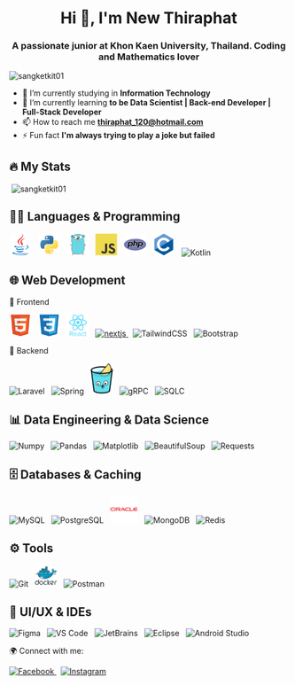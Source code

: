 <h1 align="center">Hi 👋, I'm New Thiraphat</h1>
<h3 align="center">A passionate junior at Khon Kaen University, Thailand. Coding and Mathematics lover</h3>

<p align="left"> 
  <img src="https://komarev.com/ghpvc/?username=sangketkit01&label=Profile%20views&color=0e75b6&style=flat" alt="sangketkit01" />
</p>

- 🔭 I’m currently studying in **Information Technology**
- 🌱 I’m currently learning **to be Data Scientist | Back-end Developer | Full-Stack Developer**
- 📫 How to reach me **thiraphat_120@hotmail.com**
- ⚡ Fun fact **I'm always trying to play a joke but failed**

## 🔥 My Stats
<p>&nbsp;<img align="center" src="https://github-readme-stats.vercel.app/api?username=sangketkit01&show_icons=true&locale=en" alt="sangketkit01" /></p>


## 🧑‍💻 Languages & Programming
<p align="left"> <img src="https://raw.githubusercontent.com/devicons/devicon/master/icons/java/java-original.svg" alt="Java" width="40"/> &nbsp; <img src="https://raw.githubusercontent.com/devicons/devicon/master/icons/python/python-original.svg" alt="Python" width="40"/> &nbsp; <img src="https://raw.githubusercontent.com/devicons/devicon/master/icons/go/go-original.svg" alt="Go" width="40"/> &nbsp; <img src="https://raw.githubusercontent.com/devicons/devicon/master/icons/javascript/javascript-original.svg" alt="JavaScript" width="40"/> &nbsp; <img src="https://raw.githubusercontent.com/devicons/devicon/master/icons/php/php-original.svg" alt="PHP" width="40"/> &nbsp; <img src="https://raw.githubusercontent.com/devicons/devicon/master/icons/c/c-original.svg" alt="C" width="40"/> &nbsp; <img src="https://www.vectorlogo.zone/logos/kotlinlang/kotlinlang-icon.svg" alt="Kotlin" width="40"/> </p>


## 🌐 Web Development
🔹 Frontend
<p align="left"> <img src="https://raw.githubusercontent.com/devicons/devicon/master/icons/html5/html5-original.svg" alt="HTML5" width="40"/> &nbsp; <img src="https://raw.githubusercontent.com/devicons/devicon/master/icons/css3/css3-original.svg" alt="CSS3" width="40"/> &nbsp; <img src="https://raw.githubusercontent.com/devicons/devicon/master/icons/react/react-original-wordmark.svg" alt="React" width="40"/> &nbsp; <a href="https://nextjs.org/" target="_blank" rel="noreferrer"> <img src="https://img.icons8.com/fluent-systems-filled/200/FFFFFF/nextjs.png" alt="nextjs" width="45"/> </a> &nbsp; <img src="https://www.vectorlogo.zone/logos/tailwindcss/tailwindcss-icon.svg" alt="TailwindCSS" width="40"/> &nbsp; <img src="https://upload.wikimedia.org/wikipedia/commons/b/b2/Bootstrap_logo.svg" alt="Bootstrap" width="50"/> </p>
🔸 Backend
<p align="left"> <img src="https://upload.wikimedia.org/wikipedia/commons/thumb/9/9a/Laravel.svg/1969px-Laravel.svg.png" alt="Laravel" width="40"/> &nbsp; <img src="https://www.vectorlogo.zone/logos/springio/springio-icon.svg" alt="Spring" width="40"/> &nbsp; <img src="https://raw.githubusercontent.com/gin-gonic/logo/master/color.png" alt="Gin" width="40"/> &nbsp; <img src="https://grpc.io/img/logos/grpc-icon-color.png" alt="gRPC" width="50"/> &nbsp; <img src="https://avatars.githubusercontent.com/u/136738596?v=4" alt="SQLC" width="50"/> </p>

## 📊 Data Engineering & Data Science
<p align="left"> <img src="https://upload.wikimedia.org/wikipedia/commons/1/1a/NumPy_logo.svg" alt="Numpy" width="60"/> &nbsp; <img src="https://img.icons8.com/color/512/pandas.png" alt="Pandas" width="40"/> &nbsp; <img src="https://www.jumpingrivers.com/blog/customising-matplotlib/matplot_title_logo.png" alt="Matplotlib" width="60"/> &nbsp; <img src="https://datascientest.com/en/files/2024/01/beautiful-soup.png" alt="BeautifulSoup" width="60"/> &nbsp; <img src="https://upload.wikimedia.org/wikipedia/commons/a/aa/Requests_Python_Logo.png" alt="Requests" width="40"/> </p>

## 🗄️ Databases & Caching
<p align="left"> <img src="https://cdn-icons-png.flaticon.com/512/5968/5968313.png" alt="MySQL" width="40"/> &nbsp; <img src="https://upload.wikimedia.org/wikipedia/commons/thumb/2/29/Postgresql_elephant.svg/800px-Postgresql_elephant.svg.png" alt="PostgreSQL" width="40"/> &nbsp; <img src="https://raw.githubusercontent.com/devicons/devicon/master/icons/oracle/oracle-original.svg" alt="Oracle" width="50"/> &nbsp; <img src="https://www.svgrepo.com/show/331488/mongodb.svg" alt="MongoDB" width="40"/> &nbsp; <img src="https://miro.medium.com/v2/resize:fit:1024/1*UYY3_DdeTQY8HRYm-RkP9Q.png" alt="Redis" width="40"/> </p>


## ⚙️ Tools
<p align="left"> <img src="https://www.vectorlogo.zone/logos/git-scm/git-scm-icon.svg" alt="Git" width="40"/> &nbsp; <img src="https://raw.githubusercontent.com/devicons/devicon/master/icons/docker/docker-original-wordmark.svg" alt="Docker" width="40"/> &nbsp; <img src="https://www.vectorlogo.zone/logos/getpostman/getpostman-icon.svg" alt="Postman" width="40"/> </p>

## 🎨 UI/UX & IDEs
<p align="left"> <img src="https://www.vectorlogo.zone/logos/figma/figma-icon.svg" alt="Figma" width="40"/> &nbsp; <img src="https://upload.wikimedia.org/wikipedia/commons/thumb/9/9a/Visual_Studio_Code_1.35_icon.svg/2048px-Visual_Studio_Code_1.35_icon.svg.png" alt="VS Code" width="40"/> &nbsp; <img src="https://static-00.iconduck.com/assets.00/jetbrains-icon-2048x2048-f1almn4u.png" alt="JetBrains" width="40"/> &nbsp; <img src="https://cdn.creazilla.com/icons/3253718/eclipse-icon-icon-md.png" alt="Eclipse" width="40"/> &nbsp; <img src="https://ss1.hevs.io/sw/img/android-studio-icon.png" alt="Android Studio" width="40"/> </p>

🌍 Connect with me:
<p align="left"> <a href="https://web.facebook.com/" target="blank"> <img src="https://raw.githubusercontent.com/rahuldkjain/github-profile-readme-generator/master/src/images/icons/Social/facebook.svg" alt="Facebook" width="40"/> </a> &nbsp; <a href="https://www.instagram.com/thirough5/" target="blank"> <img src="https://raw.githubusercontent.com/rahuldkjain/github-profile-readme-generator/master/src/images/icons/Social/instagram.svg" alt="Instagram" width="40"/> </a> </p>


